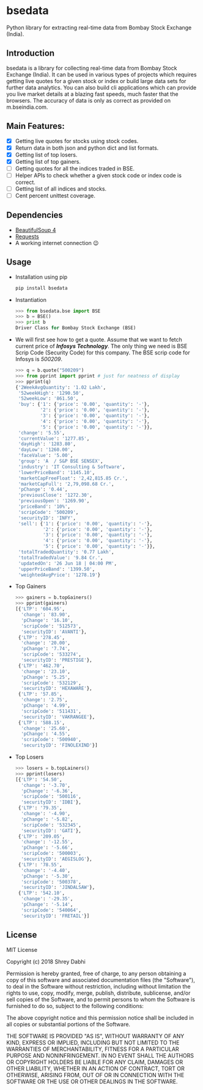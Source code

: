 # bsedata

Python library for extracting real-time data from Bombay Stock Exchange (India).

## Introduction

bsedata is a library for collecting real-time data from Bombay Stock Exchange (India). It can be used in various types of projects which requires getting live quotes for a given stock or index or build large data sets for further data analytics. You can also build cli applications which can provide you live market details at a blazing fast speeds, much faster that the browsers. The accuracy of data is only as correct as provided on m.bseindia.com.

## Main Features:

- [x] Getting live quotes for stocks using stock codes.
- [x] Return data in both json and python dict and list formats.
- [x] Getting list of top losers.
- [x] Getting list of top gainers.
- [ ] Getting quotes for all the indices traded in BSE.
- [ ] Helper APIs to check whether a given stock code or index code is correct.
- [ ] Getting list of all indices and stocks.
- [ ] Cent percent unittest coverage.

## Dependencies

 * [BeautifulSoup 4](https://www.crummy.com/software/BeautifulSoup/bs4/doc/)
 * [Requests](http://docs.python-requests.org/en/master/)
 * A working internet connection :wink:

## Usage

 * Installation using pip
    ```bash
    pip install bsedata
    ```
 * Instantiation
    ```python
    >>> from bsedata.bse import BSE
    >>> b = BSE()
    >>> print b
    Driver Class for Bombay Stock Exchange (BSE)
    ```
 * We will first see how to get a quote. Assume that we want to fetch current price of _**Infosys Technology**_. The only thing we need is BSE Scrip Code (Security Code) for this company. The BSE scrip code for Infosys is _500209_.
    ```python
    >>> q = b.quote("500209")
    >>> from pprint import pprint # just for neatness of display
    >>> pprint(q)
    {'2WeekAvgQuantity': '1.02 Lakh',
     '52weekHigh': '1290.50',
     '52weekLow': '861.50',
     'buy': {'1': {'price': '0.00', 'quantity': '-'},
             '2': {'price': '0.00', 'quantity': '-'},
             '3': {'price': '0.00', 'quantity': '-'},
             '4': {'price': '0.00', 'quantity': '-'},
             '5': {'price': '0.00', 'quantity': '-'}},
     'change': '5.55',
     'currentValue': '1277.85',
     'dayHigh': '1283.80',
     'dayLow': '1260.00',
     'faceValue': '5.00',
     'group': 'A  / S&P BSE SENSEX',
     'industry': 'IT Consulting & Software',
     'lowerPriceBand': '1145.10',
     'marketCapFreeFloat': '2,42,815.85 Cr.',
     'marketCapFull': '2,79,098.68 Cr.',
     'pChange': '0.44',
     'previousClose': '1272.30',
     'previousOpen': '1269.90',
     'priceBand': '10%',
     'scripCode': '500209',
     'securityID': 'INFY',
     'sell': {'1': {'price': '0.00', 'quantity': '-'},
              '2': {'price': '0.00', 'quantity': '-'},
              '3': {'price': '0.00', 'quantity': '-'},
              '4': {'price': '0.00', 'quantity': '-'},
              '5': {'price': '0.00', 'quantity': '-'}},
     'totalTradedQuantity': '0.77 Lakh',
     'totalTradedValue': '9.84 Cr.',
     'updatedOn': '26 Jun 18 | 04:00 PM',
     'upperPriceBand': '1399.50',
     'weightedAvgPrice': '1278.19'}
    ```
 * Top Gainers
    ```python
    >>> gainers = b.topGainers()
    >>> pprint(gainers)
    [{'LTP': '604.95',
      'change': '83.90',
      'pChange': '16.10',
      'scripCode': '512573',
      'securityID': 'AVANTI'},
     {'LTP': '278.45',
      'change': '20.00',
      'pChange': '7.74',
      'scripCode': '533274',
      'securityID': 'PRESTIGE'},
     {'LTP': '462.70',
      'change': '23.10',
      'pChange': '5.25',
      'scripCode': '532129',
      'securityID': 'HEXAWARE'},
     {'LTP': '57.85',
      'change': '2.75',
      'pChange': '4.99',
      'scripCode': '511431',
      'securityID': 'VAKRANGEE'},
     {'LTP': '588.15',
      'change': '25.60',
      'pChange': '4.55',
      'scripCode': '500940',
      'securityID': 'FINOLEXIND'}]
    ```
 * Top Losers
    ```python
    >>> losers = b.topLainers()
    >>> pprint(losers)
    [{'LTP': '54.50',
      'change': '-3.70',
      'pChange': '-6.36',
      'scripCode': '500116',
      'securityID': 'IDBI'},
     {'LTP': '79.35',
      'change': '-4.90',
      'pChange': '-5.82',
      'scripCode': '532345',
      'securityID': 'GATI'},
     {'LTP': '209.05',
      'change': '-12.55',
      'pChange': '-5.66',
      'scripCode': '500003',
      'securityID': 'AEGISLOG'},
     {'LTP': '78.55',
      'change': '-4.40',
      'pChange': '-5.30',
      'scripCode': '500378',
      'securityID': 'JINDALSAW'},
     {'LTP': '542.10',
      'change': '-29.35',
      'pChange': '-5.14',
      'scripCode': '540064',
      'securityID': 'FRETAIL'}]
    ```

## License

MIT License

Copyright (c) 2018 Shrey Dabhi

Permission is hereby granted, free of charge, to any person obtaining a copy
of this software and associated documentation files (the "Software"), to deal
in the Software without restriction, including without limitation the rights
to use, copy, modify, merge, publish, distribute, sublicense, and/or sell
copies of the Software, and to permit persons to whom the Software is
furnished to do so, subject to the following conditions:

The above copyright notice and this permission notice shall be included in all
copies or substantial portions of the Software.

THE SOFTWARE IS PROVIDED "AS IS", WITHOUT WARRANTY OF ANY KIND, EXPRESS OR
IMPLIED, INCLUDING BUT NOT LIMITED TO THE WARRANTIES OF MERCHANTABILITY,
FITNESS FOR A PARTICULAR PURPOSE AND NONINFRINGEMENT. IN NO EVENT SHALL THE
AUTHORS OR COPYRIGHT HOLDERS BE LIABLE FOR ANY CLAIM, DAMAGES OR OTHER
LIABILITY, WHETHER IN AN ACTION OF CONTRACT, TORT OR OTHERWISE, ARISING FROM,
OUT OF OR IN CONNECTION WITH THE SOFTWARE OR THE USE OR OTHER DEALINGS IN THE
SOFTWARE.